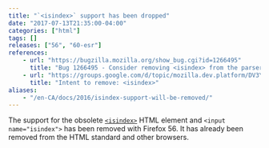 ```yaml
---
title: "`<isindex>` support has been dropped"
date: "2017-07-13T21:35:00-04:00"
categories: ["html"]
tags: []
releases: ["56", "60-esr"]
references:
    - url: "https://bugzilla.mozilla.org/show_bug.cgi?id=1266495"
      title: "Bug 1266495 - Consider removing <isindex> from the parser and form submission [tor 18914]"
    - url: "https://groups.google.com/d/topic/mozilla.dev.platform/DV3YBf7wI3M/discussion"
      title: "Intent to remove: <isindex>"
aliases:
    - "/en-CA/docs/2016/isindex-support-will-be-removed/"
---
```

The support for the obsolete [`<isindex>`](https://developer.mozilla.org/docs/Web/HTML/Element/isindex) HTML element and `<input name="isindex">` has been removed with Firefox 56. It has already been removed from the HTML standard and other browsers.
